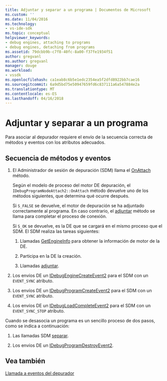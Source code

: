 ```yaml
---
title: Adjuntar y separar a un programa | Documentos de Microsoft
ms.custom: ''
ms.date: 11/04/2016
ms.technology:
- vs-ide-sdk
ms.topic: conceptual
helpviewer_keywords:
- debug engines, attaching to programs
- debug engines, detaching from programs
ms.assetid: 79dcbb9b-c7f8-40fc-8a00-f37fe1934f51
author: gregvanl
ms.author: gregvanl
manager: douge
ms.workload:
- vssdk
ms.openlocfilehash: ca1eab8c6b5e1edc2354ea5f2dfd8922bb7cae16
ms.sourcegitcommit: 6a9d5bd75e50947659fd6c837111a6a547884e2a
ms.translationtype: MT
ms.contentlocale: es-ES
ms.lasthandoff: 04/16/2018
---
```

# <a name="attaching-and-detaching-to-a-program"></a>Adjuntar y separar a un programa
Para asociar al depurador requiere el envío de la secuencia correcta de métodos y eventos con los atributos adecuados.  
  
## <a name="sequence-of-methods-and-events"></a>Secuencia de métodos y eventos  
  
1.  El Administrador de sesión de depuración (SDM) llama el [OnAttach](../../extensibility/debugger/reference/idebugprogramnodeattach2-onattach.md) método.  
  
     Según el modelo de proceso del motor DE depuración, el `IDebugProgramNodeAttach2::OnAttach` método devuelve uno de los métodos siguientes, que determina qué ocurre después.  
  
     Si `S_FALSE` se devuelve, el motor de depuración se ha adjuntado correctamente al programa. En caso contrario, el [adjuntar](../../extensibility/debugger/reference/idebugengine2-attach.md) método se llama para completar el proceso de conexión.  
  
     Si `S_OK` se devuelve, es la DE que se cargará en el mismo proceso que el SDM. El SDM realiza las tareas siguientes:  
  
    1.  Llamadas [GetEngineInfo](../../extensibility/debugger/reference/idebugprogramnode2-getengineinfo.md) para obtener la información de motor de la DE.  
  
    2.  Participa en la DE la creación.  
  
    3.  Llamadas [adjuntar](../../extensibility/debugger/reference/idebugengine2-attach.md).  
  
2.  Los envíos DE un [IDebugEngineCreateEvent2](../../extensibility/debugger/reference/idebugenginecreateevent2.md) para el SDM con un `EVENT_SYNC` atributo.  
  
3.  Los envíos DE un [IDebugProgramCreateEvent2](../../extensibility/debugger/reference/idebugprogramcreateevent2.md) para el SDM con un `EVENT_SYNC` atributo.  
  
4.  Los envíos DE un [IDebugLoadCompleteEvent2](../../extensibility/debugger/reference/idebugloadcompleteevent2.md) para el SDM con un `EVENT_SYNC_STOP` atributo.  
  
 Cuando se desasocia un programa es un sencillo proceso de dos pasos, como se indica a continuación:  
  
1.  Las llamadas SDM [separar](../../extensibility/debugger/reference/idebugprogram2-detach.md).  
  
2.  Los envíos DE un [IDebugProgramDestroyEvent2](../../extensibility/debugger/reference/idebugprogramdestroyevent2.md).  
  
## <a name="see-also"></a>Vea también  
 [Llamada a eventos del depurador](../../extensibility/debugger/calling-debugger-events.md)